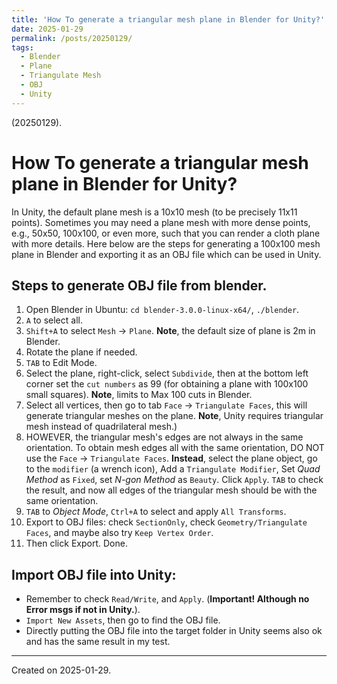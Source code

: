 ```yaml
---
title: 'How To generate a triangular mesh plane in Blender for Unity?'
date: 2025-01-29
permalink: /posts/20250129/
tags:
  - Blender
  - Plane
  - Triangulate Mesh
  - OBJ
  - Unity
---
```


(20250129).

# How To generate a triangular mesh plane in Blender for Unity?

In Unity, the default plane mesh is a 10x10 mesh (to be precisely 11x11 points). Sometimes you may need a plane mesh with more dense points, e.g., 50x50, 100x100, or even more, such that you can render a cloth plane with more details. Here below are the steps for generating a 100x100 mesh plane in Blender and exporting it as an OBJ file which can be used in Unity.

## Steps to generate OBJ file from blender.

1. Open Blender in Ubuntu: `cd blender-3.0.0-linux-x64/`, `./blender`.
2. `A` to select all.
3. `Shift+A` to select `Mesh` -> `Plane`. **Note**, the default size of plane is 2m in Blender.
4. Rotate the plane if needed.
5. `TAB` to Edit Mode.
6. Select the plane, right-click, select `Subdivide`, then at the bottom left corner set the `cut numbers` as 99 (for obtaining a plane with 100x100 small squares). **Note**, limits to Max 100 cuts in Blender.
7. Select all vertices, then go to tab `Face` -> `Triangulate Faces`, this will generate triangular meshes on the plane. **Note**, Unity requires triangular mesh instead of quadrilateral mesh.)
8. HOWEVER, the triangular mesh's edges are not always in the same orientation. To obtain mesh edges all with the same orientation, DO NOT use the `Face` -> `Triangulate Faces`. **Instead**, select the plane object, go to the `modifier` (a wrench icon), Add a `Triangulate Modifier`, Set *Quad Method* as `Fixed`, set *N-gon Method* as `Beauty`. Click `Apply`. `TAB` to check the result, and now all edges of the triangular mesh should be with the same orientation.
9. `TAB` to *Object Mode*, `Ctrl+A` to select and apply `All Transforms`.
10. Export to OBJ files: check `SectionOnly`, check `Geometry/Triangulate Faces`, and maybe also try `Keep Vertex Order`.
11. Then click Export. Done.




## Import OBJ file into Unity:
- Remember to check `Read/Write`, and `Apply`. (**Important! Although no Error msgs if not in Unity.**).
- `Import New Assets`, then go to find the OBJ file.
- Directly putting the OBJ file into the target folder in Unity seems also ok and has the same result in my test.


------
Created on 2025-01-29.
